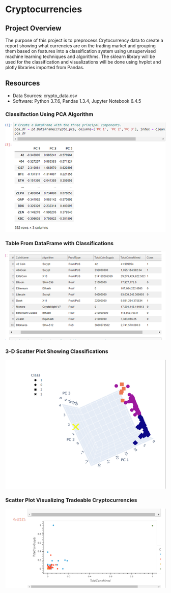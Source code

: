 # Cryptocurrencies

## Project Overview

The purpose of this project is to preprocess Crytocurrency data to create a report showing what currencies are on the trading market and grouping them based on features into a classification system using unsupervised machine learning techniques and algorithms. The sklearn library will be used for the classification and visualizations will be done using hvplot and plotly libraries imported from Pandas. 

## Resources

- Data Sources: crypto_data.csv
- Software: Python 3.7.6, Pandas 1.3.4, Jupyter Notebook 6.4.5

### Classifaction Using PCA Algorithm

![pca](https://github.com/mein0819/Cryptocurrencies/blob/main/readMe_Images/pca.png)

### Table From DataFrame with Classifications

![table](https://github.com/mein0819/Cryptocurrencies/blob/main/readMe_Images/table.png)

### 3-D Scatter Plot Showing Classifications

![3D](https://github.com/mein0819/Cryptocurrencies/blob/main/readMe_Images/3d_Scatter.png)

### Scatter Plot Visualizing Tradeable Cryptocurrencies

![scatter](https://github.com/mein0819/Cryptocurrencies/blob/main/readMe_Images/scatter.png)
